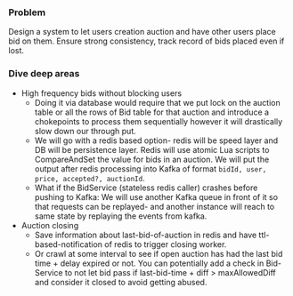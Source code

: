 ### Problem
Design a system to let users creation auction and have other users place bid on them. Ensure strong consistency, track record of bids placed even if lost.

### Dive deep areas
- High frequency bids without blocking users
    - Doing it via database would require that we put lock on the auction table or all the rows of Bid table for that auction and introduce a chokepoints to process them sequentially however it will drastically slow down our through put. 
    - We will go with a redis based option- redis will be speed layer and DB will be persistence layer. Redis will use atomic Lua scripts to CompareAndSet the value for bids in an auction. We will put the output after redis processing into Kafka of format `bidId, user, price, accepted?, auctionId`. 
    - What if the BidService (stateless redis caller) crashes before pushing to Kafka: We will use another Kafka queue in front of it so that requests can be replayed- and another instance will reach to same state by replaying the events from kafka.
- Auction closing
    - Save information about last-bid-of-auction in redis and have ttl-based-notification of redis to trigger closing worker.
    - Or crawl at some interval to see if open auction has had the last bid time + delay expired or not. You can potentially add a check in Bid-Service to not let bid pass if last-bid-time + diff > maxAllowedDiff and consider it closed to avoid getting abused.
